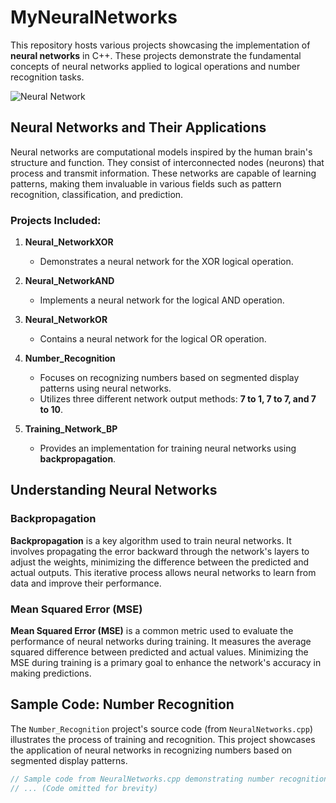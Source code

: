 # MyNeuralNetworks

This repository hosts various projects showcasing the implementation of **neural networks** in C++. These projects demonstrate the fundamental concepts of neural networks applied to logical operations and number recognition tasks.

![Neural Network](https://www.ibm.com/content/dam/connectedassets-adobe-cms/worldwide-content/cdp/cf/ul/g/3a/b8/ICLH_Diagram_Batch_01_03-DeepNeuralNetwork.component.simple-narrative-xl.ts=1694627445038.png/content/adobe-cms/id/en/topics/neural-networks/jcr:content/root/table_of_contents/intro/simple_narrative/image)

## Neural Networks and Their Applications

Neural networks are computational models inspired by the human brain's structure and function. They consist of interconnected nodes (neurons) that process and transmit information. These networks are capable of learning patterns, making them invaluable in various fields such as pattern recognition, classification, and prediction.

### Projects Included:

1. **Neural_NetworkXOR**
    - Demonstrates a neural network for the XOR logical operation.

2. **Neural_NetworkAND**
    - Implements a neural network for the logical AND operation.

3. **Neural_NetworkOR**
    - Contains a neural network for the logical OR operation.

4. **Number_Recognition**
    - Focuses on recognizing numbers based on segmented display patterns using neural networks.
    - Utilizes three different network output methods: **7 to 1, 7 to 7, and 7 to 10**.

5. **Training_Network_BP**
    - Provides an implementation for training neural networks using **backpropagation**.

## Understanding Neural Networks

### Backpropagation

**Backpropagation** is a key algorithm used to train neural networks. It involves propagating the error backward through the network's layers to adjust the weights, minimizing the difference between the predicted and actual outputs. This iterative process allows neural networks to learn from data and improve their performance.

### Mean Squared Error (MSE)

**Mean Squared Error (MSE)** is a common metric used to evaluate the performance of neural networks during training. It measures the average squared difference between predicted and actual values. Minimizing the MSE during training is a primary goal to enhance the network's accuracy in making predictions.

## Sample Code: Number Recognition

The `Number_Recognition` project's source code (from `NeuralNetworks.cpp`) illustrates the process of training and recognition. This project showcases the application of neural networks in recognizing numbers based on segmented display patterns.

```cpp
// Sample code from NeuralNetworks.cpp demonstrating number recognition and training
// ... (Code omitted for brevity)
